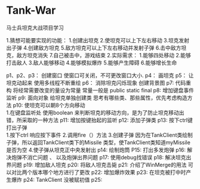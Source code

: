 # Tank-War
马士兵坦克大战项目学习


1.猜想可能要实现的功能：
                    1.创建出坦克
                    2.使坦克可以上下左右移动
                    3.坦克发射出子弹
                    4.创建敌方坦克
                    5.敌方坦克可以上下左右移动并发射子弹
                    6.击中敌方坦克，敌方坦克消失
                    7.自己被击中，游戏结束
2.实际需求：
          1.能够四处移动
          2.能够打击敌人
          3.敌人能够移动
          4.能够模拟爆炸
          5.能够产生障碍
          6.能够增长生命

p1、p2、p3： 创建窗口 使窗口可关闭，不可更改窗口大小.
p4： 画坦克
p5： 让坦克动起来  使用多线程不断重绘
p6： 消除坦克闪烁现象    创建背景图
p7:  代码重构  将经常需要改变的量设为常量
              常量一般是 public static final 
p8:  增加键盘事件监听
p9:  面向对象  给坦克单独创建类
     思考有哪些类、那些属性，优先考虑构造方法
p10: 使坦克可以朝8个方向移动  
     1.在键盘监听处 使用boolean 来判断坦克的移动方向，是为了防止坦克移动出错，所采取的一种方法
p11: 增加按键抬起的监听
p12: 添加子弹类
p13: 按下ctrl键打出子弹   
     1.按下ctrl 响应按下事件
     2.调用fire（）方法
     3.创建子弹
     因为在TankClient类绘制子弹，所以返回TankClient类下的Missile 类型，使TankClient类知道myMissile是否为空
     4.使子弹从坦克正中央发射出
p14: 绘制炮筒
P15: 打出多发炮弹
p16: 解决炮弹不消亡问题 、 以及炮弹出界问题
p17: 使用debug找错误
p18: 解决坦克出界问题
p19: 增加敌人坦克
p20: 将敌人坦克击毙
p21: 介绍了WinMerge的用法 可以对比两个版本哪个地方进行了更改
p22: 增加爆炸效果 
p23: 在坦克被打中时产生爆炸
p24: TankClient 没被赋初值
p25: 
